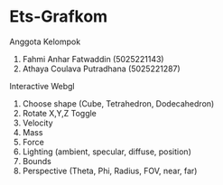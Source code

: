# Ets-Grafkom

Anggota Kelompok

1. Fahmi Anhar Fatwaddin (5025221143)
2. Athaya Coulava Putradhana (5025221287)

Interactive Webgl
1. Choose shape (Cube, Tetrahedron, Dodecahedron)
2. Rotate X,Y,Z Toggle
3. Velocity
4. Mass
5. Force
6. Lighting (ambient, specular, diffuse, position)
7. Bounds
8. Perspective (Theta, Phi, Radius, FOV, near, far) 
